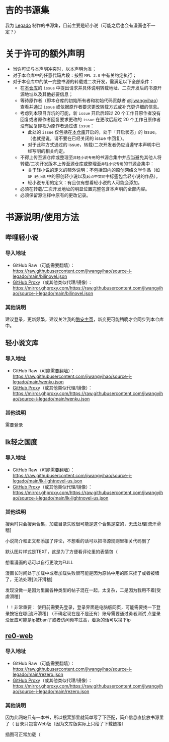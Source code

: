 # 吉的书源集

我为 [Legado](https://github.com/gedoor/legado) 制作的书源集，目前主要是轻小说（可能之后也会有漫画也不一定？）

# 关于许可的额外声明

- 当许可证与本声明冲突时，以本声明为准；
- 对于本仓库中的任意代码片段：按照 `MPL 2.0` 中有关约定执行；
- 对于本仓库中的某一完整书源的转载或二次开发，需满足以下全部条件：
  - 在[本仓库](https://github.com/jiwangyihao/source-j-legado)的 `issue` 中提出请求并具体说明转载地址、二次开发后的书源开源地址以及其他必要信息；
  - 等待原作者（即本仓库的初始所有者和初始代码贡献者 [@jiwangyihao](https://github.com/jiwangyihao)）查看并通过 `issue` 或依据原作者要求更改转载方式或补充更详细的信息。
  - 考虑到本项目弃坑的可能，新 `issue` 开启后超过 20 个工作日原作者没有回复或者原作者回复要求更改的 `issue` 在更改后超过 20 个工作日原作者没有回复即视为原作者通过该 `issue`：
    - 此处的 `issue` 仅包括在[本仓库](https://github.com/jiwangyihao/source-j-legado)开启的，处于「开启状态」的 issue。（也就是说，请不要在已经关闭的 issue 中回复）。
    - 对于此种方式通过的 issue，转载/二次开发者仍应当遵守本声明中已经写明的相关约定。
  - 不得上传至源仓库或整理至`非轻小说专用`的书源合集中并应当避免其他人将转载/二次开发版本上传至源仓库或整理至`非轻小说专用`的书源合集中：
    - 关于轻小说的定义的额外说明：不包括国内的原创网络文学作品（如 `SF 轻小说` 中的原创轻小说以及`起点中文网`中标签包含轻小说的作品）。
    - 轻小说专用的定义：有且仅有想看轻小说的人可能会添加。
  - 必须在转载/二次开发地址的明显位置完整包含本声明的全部内容。
  - 必须保留源注释中原有的更改记录。

# 书源说明/使用方法

## 哔哩轻小说

### 导入地址

- GitHub Raw（可能需要翻墙）：https://raw.githubusercontent.com/jiwangyihao/source-j-legado/main/bilinovel.json
- [GitHub Proxy](https://mirror.ghproxy.com)（或其他类似代理/镜像）：https://mirror.ghproxy.com/https://raw.githubusercontent.com/jiwangyihao/source-j-legado/main/bilinovel.json

### 其他说明

建议登录，更新频繁，建议关注我的[酷安主页](http://www.coolapk.com/u/1399429)，新变更可能稍晚才会同步到本仓库中。

## 轻小说文库

### 导入地址

- GitHub Raw（可能需要翻墙）：https://raw.githubusercontent.com/jiwangyihao/source-j-legado/main/wenku.json
- [GitHub Proxy](https://mirror.ghproxy.com)（或其他类似代理/镜像）：https://mirror.ghproxy.com/https://raw.githubusercontent.com/jiwangyihao/source-j-legado/main/wenku.json

### 其他说明

需要登录

## lk轻之国度

### 导入地址

- GitHub Raw（可能需要翻墙）：https://raw.githubusercontent.com/jiwangyihao/source-j-legado/main/lk-lightnovel-us.json
- [GitHub Proxy](https://mirror.ghproxy.com)（或其他类似代理/镜像）：https://mirror.ghproxy.com/https://raw.githubusercontent.com/jiwangyihao/source-j-legado/main/lk-lightnovel-us.json

### 其他说明

搜索时只会搜索合集，加载目录失败很可能是这个合集是空的，无法处理[流汗滑稽]

小说简介和正文都添加了评论，不想看的话可以把书源规则里相关代码删了

默认图片样式是TEXT，这是为了方便看评论里的表情包（

想看漫画的话可以自行更改为FULL

漫画长时间处于加载中或者加载失败很可能是因为原帖中用的图床挂了或者被墙了，无法处理[流汗滑稽]

发现没做一是因为里面各种类型的帖子混在一起，太复杂，二是因为我用不着[受虐滑稽]

！！非常重要：
使用前需要先登录，登录界面是电脑版网页，可能需要找一下登录按钮在哪[流汗滑稽]
（不确定现在是不是还有）账号需要通过勇者测试
点登录没反应可能是ip被ban了或者访问频率过高，着急的话可以换下ip

## [re0-web](https://github.com/re-zero-khis/re0-web)

### 导入地址

- GitHub Raw（可能需要翻墙）：https://raw.githubusercontent.com/jiwangyihao/source-j-legado/main/rezero.json
- [GitHub Proxy](https://mirror.ghproxy.com)（或其他类似代理/镜像）：https://mirror.ghproxy.com/https://raw.githubusercontent.com/jiwangyihao/source-j-legado/main/rezero.json

### 其他说明

因为此网站只有一本书，所以搜索那里就简单写了下匹配，简介信息直接放书源里了（
目录只包含Web版（因为文库版实际上只给了下载链接）

插图可正常加载（